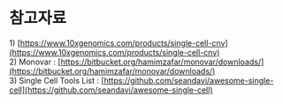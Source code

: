 # 참고자료

1\) [https://www.10xgenomics.com/products/single-cell-cnv](https://www.10xgenomics.com/products/single-cell-cnv)  
2\) Monovar : [https://bitbucket.org/hamimzafar/monovar/downloads/](https://bitbucket.org/hamimzafar/monovar/downloads/)  
3\) Single Cell Tools List : [https://github.com/seandavi/awesome-single-cell](https://github.com/seandavi/awesome-single-cell) 



